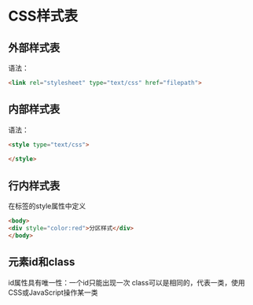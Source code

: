 # CSS样式表

## 外部样式表

语法：

```html
<link rel="stylesheet" type="text/css" href="filepath">
```

## 内部样式表

语法：

```html
<style type="text/css">
    
</style>
```

## 行内样式表

在标签的style属性中定义

```html
<body>
<div style="color:red">分区样式</div>
</body>
```

## 元素id和class

id属性具有唯一性：一个id只能出现一次
class可以是相同的，代表一类，使用CSS或JavaScript操作某一类
